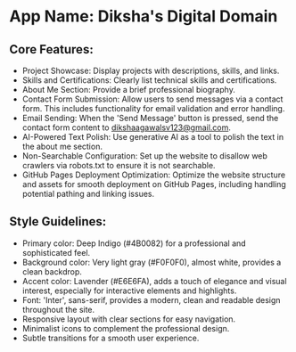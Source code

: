 # **App Name**: Diksha's Digital Domain

## Core Features:

- Project Showcase: Display projects with descriptions, skills, and links.
- Skills and Certifications: Clearly list technical skills and certifications.
- About Me Section: Provide a brief professional biography.
- Contact Form Submission: Allow users to send messages via a contact form. This includes functionality for email validation and error handling.
- Email Sending: When the 'Send Message' button is pressed, send the contact form content to dikshaagawalsv123@gmail.com.
- AI-Powered Text Polish: Use generative AI as a tool to polish the text in the about me section.
- Non-Searchable Configuration: Set up the website to disallow web crawlers via robots.txt to ensure it is not searchable.
- GitHub Pages Deployment Optimization: Optimize the website structure and assets for smooth deployment on GitHub Pages, including handling potential pathing and linking issues.

## Style Guidelines:

- Primary color: Deep Indigo (#4B0082) for a professional and sophisticated feel.
- Background color: Very light gray (#F0F0F0), almost white, provides a clean backdrop.
- Accent color: Lavender (#E6E6FA), adds a touch of elegance and visual interest, especially for interactive elements and highlights.
- Font: 'Inter', sans-serif, provides a modern, clean and readable design throughout the site.
- Responsive layout with clear sections for easy navigation.
- Minimalist icons to complement the professional design.
- Subtle transitions for a smooth user experience.